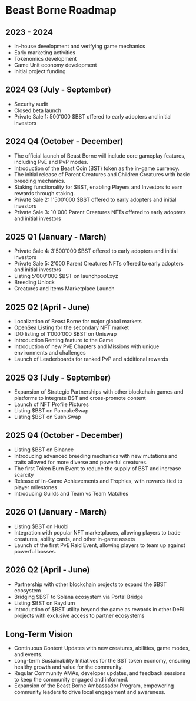 # Beast Borne Roadmap

## 2023 - 2024

* In-house development and verifying game mechanics
* Early marketing activities
* Tokenomics development
* Game Unit economy development
* Initial project funding

## 2024 Q3 (July - September)

* Security audit
* Closed beta launch
* Private Sale 1: 500'000 $BST offered to early adopters and initial investors

## 2024 Q4 (October - December)

* The official launch of Beast Borne will include core gameplay features, including PvE and PvP modes.
* Introduction of the Beast Coin (BST) token as the in-game currency.
* The initial release of Parent Creatures and Children Creatures with basic breeding mechanics.
* Staking functionality for $BST, enabling Players and Investors to earn rewards through staking.
* Private Sale 2: 1'500'000 $BST offered to early adopters and initial investors
* Private Sale 3: 10'000 Parent Creatures NFTs offered to early adopters and initial investors

## 2025 Q1 (January - March)

* Private Sale 4: 3'500'000 $BST offered to early adopters and initial investors
* Private Sale 5: 2'000 Parent Creatures NFTs offered to early adopters and initial investors
* Listing 5'000'000 $BST on launchpool.xyz
* Breeding Unlock
* Creatures and Items Marketplace Launch

## 2025 Q2  (April - June)

* Localization of Beast Borne for major global markets
* OpenSea Listing for the secondary NFT market
* IDO listing of 1'000'000 $BST on Uniswap
* Introduction Renting feature to the Game
* Introduction of new PvE Chapters and Missions with unique environments and challenges
* Launch of Leaderboards for ranked PvP and additional rewards

## 2025 Q3 (July - September)

* Expansion of Strategic Partnerships with other blockchain games and platforms to integrate BST and cross-promote content
* Launch of NFT Profile Pictures
* Listing $BST on PancakeSwap
* Listing $BST on SushiSwap

## 2025 Q4 (October - December)

* Listing $BST on Binance
* Introducing advanced breeding mechanics with new mutations and traits allowed for more diverse and powerful creatures.
* The first Token Burn Event to reduce the supply of BST and increase scarcity
* Release of In-Game Achievements and Trophies, with rewards tied to player milestones
* Introducing Guilds and Team vs Team Matches

## 2026 Q1 (January - March)

* Listing $BST on Huobi
* Integration with popular NFT marketplaces, allowing players to trade creatures, ability cards, and other in-game assets
* Launch of the first PvE Raid Event, allowing players to team up against powerful bosses.

## 2026 Q2 (April - June)

* Partnership with other blockchain projects to expand the $BST ecosystem
* Bridging $BST to Solana ecosystem via Portal Bridge
* Listing $BST on Raydium
* Introduction of $BST utility beyond the game as rewards in other DeFi projects with exclusive access to partner ecosystems

## Long-Term Vision

* Continuous Content Updates with new creatures, abilities, game modes, and events.
* Long-term Sustainability Initiatives for the BST token economy, ensuring healthy growth and value for the community.
* Regular Community AMAs, developer updates, and feedback sessions to keep the community engaged and informed.
* Expansion of the Beast Borne Ambassador Program, empowering community leaders to drive local engagement and awareness.

